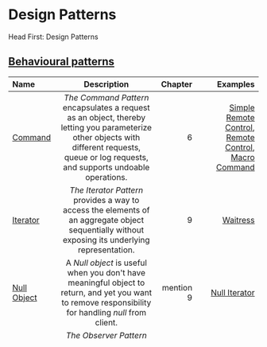 # Design Patterns
Head First: Design Patterns

## [Behavioural patterns](https://en.wikipedia.org/wiki/Behavioral_pattern)

| Name       | Description     | Chapter     | Examples |
| :------------- | :----------: | -----------: | -----------: |
| [Command](https://en.wikipedia.org/wiki/Command_pattern) | *The Command Pattern* encapsulates a request as an object, thereby letting you parameterize other objects with different requests, queue or log requests, and supports undoable operations. | 6 | [Simple Remote Control](https://github.com/Horki/designpatterns/blob/main/src/Behavioural/Command/Simple/CommandSimpleMain.java), [Remote Control](https://github.com/Horki/designpatterns/blob/main/src/Behavioural/Command/CommandMain.java), [Macro Command](https://github.com/Horki/designpatterns/blob/main/src/Behavioural/Command/MacroCommand/MacroCommandMain.java) |
| [Iterator](https://en.wikipedia.org/wiki/Iterator_pattern) | *The Iterator Pattern* provides a way to access the elements of an aggregate object sequentially without exposing its underlying representation. | 9 | [Waitress](https://github.com/Horki/designpatterns/blob/main/src/Behavioural/Iterator/IteratorMain.java) |
| [Null Object](https://en.wikipedia.org/wiki/Null_object_pattern) | A *Null object* is useful when you don't have meaningful object to return, and yet you want to remove responsibility for handling *null* from client. | mention 9 | [Null Iterator](https://github.com/Horki/designpatterns/blob/main/src/Structural/Composite/NullIterator.java) |
| [Observer](https://en.wikipedia.org/wiki/Observer_pattern) | *The Observer Pattern* defines a one-to-many dependency between objects so that when one object changes state, all of its dependents are notified and updated automatically. | 2 | [Weather Data](https://github.com/Horki/designpatterns/blob/main/src/Behavioural/Observer/ObserverMain.java), [Weather Data, using API](https://github.com/Horki/designpatterns/blob/main/src/Behavioural/Observer/ObserverAPIMain.java), [Swing](https://github.com/Horki/designpatterns/blob/main/src/Behavioural/Observer/SwingObserverMain.java) |
| [Strategy](https://en.wikipedia.org/wiki/Strategy_pattern) | *The Strategy Pattern* defines a family of algorithms, encapsulates each one, and makes them interchangeable. Strategy lets algorithm vary independently from client to use it. | 1 | [Ducks](https://github.com/Horki/designpatterns/blob/main/src/Behavioural/Strategy/Main.java) |
| [Template Method](https://en.wikipedia.org/wiki/Template_method_pattern) | *The Template Method Pattern* defines the skeleton of an algorithm in a method, deferring some steps to subclasses. Template Method lets subclasses redefine certain steps of algorithm without changing the algorithm's structure. | 8 | [Coffee/Tea w/ hook](https://github.com/Horki/designpatterns/blob/main/src/Behavioural/TemplateMethod/TemplateMethodMain.java), [Comparable](https://github.com/Horki/designpatterns/blob/main/src/Behavioural/TemplateMethod/DuckSortMain.java), [Swing Frame](https://github.com/Horki/designpatterns/blob/main/src/Behavioural/TemplateMethod/TemplateFrameMain.java) |


## [Creational patterns](https://en.wikipedia.org/wiki/Creational_pattern)

| Name       | Description     | Chapter     | Examples |
| :------------- | :----------: | -----------: | -----------: |
| [Abstract factory](https://en.wikipedia.org/wiki/Abstract_factory_pattern) | *The Abstract Factory Pattern* provides an interface for creating families of related or dependent class without specifying their concrete classes. | 4 | [Factory/Product Pizza](https://github.com/Horki/designpatterns/blob/main/src/Creational/AbstractFactory/AbstractFactoryMain.java) |
| [Composite](https://en.wikipedia.org/wiki/Composite_pattern) | *The Composite Pattern* allows you to composite objects into tree structures to represent part-whole hierarchies. Composite lets clients treat individual objects and compositions of object uniformly. | 9 | [Composite Menu](https://github.com/Horki/designpatterns/blob/main/src/Structural/Composite/CompositeMain.java) |
| [Factory method](https://en.wikipedia.org/wiki/Factory_method_pattern) | *The Factory Method Pattern* defines an interface for creating an object, but lets subclasses decide which class to instantiate. Factory Method lets a class defer instantiation to subclasses. | 4 | [Creator/Product Pizza](https://github.com/Horki/designpatterns/blob/main/src/Creational/FactoryMethod/FactoryMethodMain.java) |
| [Singleton](https://en.wikipedia.org/wiki/Singleton_pattern) | *The Singleton Pattern* ensures a class has only one instance, and provides global point of access to it. | 5 | [Simple Singleton](https://github.com/Horki/designpatterns/blob/main/src/Creational/Singleton/SingletonMain.java), [Multi-threaded Singleton](https://github.com/Horki/designpatterns/blob/main/src/Creational/Singleton/Threads/SingletonThreadsFailMain.java) |


## [Structural patterns](https://en.wikipedia.org/wiki/Structural_pattern)

| Name       | Description     | Chapter     | Examples |
| :------------- | :----------: | -----------: | -----------: |
| [Adapter](https://en.wikipedia.org/wiki/Adapter_pattern) | *The Adapter Pattern* converts the interface of a class into another interface the clients except. Adapter lets classes work together that couldn't otherwise because of incompatible interfaces. | 7 | [Duck -> Turkey -> Duck](https://github.com/Horki/designpatterns/blob/main/src/Structural/Adapter/DucksExample/AdapterMain.java), [Iter -> Enum -> Iter](https://github.com/Horki/designpatterns/blob/main/src/Structural/Adapter/IteratorExample/AdapterMain.java) |
| [Decorator](https://en.wikipedia.org/wiki/Decorator_pattern) | *The Decorator Pattern* attaches additional responsibilities to an object dynamically. Decorators provide a flexible alternative to subclassing for extending functionality. | 3 | [Beverages](https://github.com/Horki/designpatterns/blob/main/src/Structural/Decorator/DecoratorMain.java), [I/O Decorators](https://github.com/Horki/designpatterns/blob/main/src/Structural/Decorator/DecoratorIOMain.java) |
| [Façade](https://en.wikipedia.org/wiki/Facade_pattern) | *The Façade Pattern* provides a unified interface to a set of interfaces in subsystem. Facade (Façade) defines a higher-level interface that makes the subsystem easier to use. | 7 | [Complex Home Theatre](https://github.com/Horki/designpatterns/blob/main/src/Structural/Facade/FacadeMain.java) |
